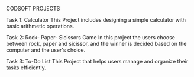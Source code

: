 CODSOFT PROJECTS

Task 1: Calculator
This Project includes designing a simple calculator with basic arithmetic operations.

Task 2: Rock- Paper- Sicissors Game 
In this project the users choose between rock, paper and sicissor, and the winner is decided based on the computer and the user's choice. 

Task 3: To-Do List
This Project that helps users manage and organize their tasks efficiently.
